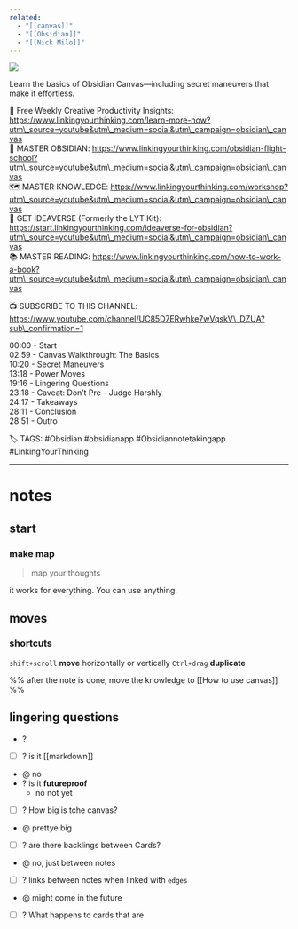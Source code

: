 ```yaml
---
related:
  - "[[canvas]]"
  - "[[Obsidian]]"
  - "[[Nick Milo]]"
---
```

![](https://www.youtube.com/watch?v=vLBd_ADeKIw)  

Learn the basics of Obsidian Canvas—including secret maneuvers that make it effortless.  
  
🔆 Free Weekly Creative Productivity Insights: https://www.linkingyourthinking.com/learn-more-now?utm\_source=youtube&utm\_medium=social&utm\_campaign=obsidian\_canvas  
🚀 MASTER OBSIDIAN: https://www.linkingyourthinking.com/obsidian-flight-school?utm\_source=youtube&utm\_medium=social&utm\_campaign=obsidian\_canvas  
🗺 MASTER KNOWLEDGE: https://www.linkingyourthinking.com/workshop?utm\_source=youtube&utm\_medium=social&utm\_campaign=obsidian\_canvas  
🌌 GET IDEAVERSE (Formerly the LYT Kit): https://start.linkingyourthinking.com/ideaverse-for-obsidian?utm\_source=youtube&utm\_medium=social&utm\_campaign=obsidian\_canvas  
📚 MASTER READING: https://www.linkingyourthinking.com/how-to-work-a-book?utm\_source=youtube&utm\_medium=social&utm\_campaign=obsidian\_canvas  
  
📺 SUBSCRIBE TO THIS CHANNEL: https://www.youtube.com/channel/UC85D7ERwhke7wVqskV\_DZUA?sub\_confirmation=1  
  
00:00 - Start  
02:59 - Canvas Walkthrough: The Basics  
10:20 - Secret Maneuvers  
13:18 - Power Moves  
19:16 - Lingering Questions  
23:18 - Caveat: Don’t Pre - Judge Harshly  
24:17 - Takeaways  
28:11 - Conclusion  
28:51 - Outro  
  
🏷 TAGS: #Obsidian #obsidianapp #Obsidiannotetakingapp #LinkingYourThinking

---
# notes

## start

### make map
> map your thoughts

it works for everything. You can use anything.

## moves

### shortcuts
`shift+scroll` **move** horizontally or vertically
`Ctrl+drag` **duplicate**

%% after the note is done, move the knowledge to [[How to use canvas]] %%

## lingering questions
- ? 

- [ ] ? is it [[markdown]]
- @ no
- ? is it **futureproof**
	- no not yet
- [ ] ? How big is tche canvas?
- @ prettye big
- [ ] ? are there backlings between Cards?
- @ no, just between notes 
- [ ] ? links between notes when linked with `edges`
- @ might come in the future
- [ ] ? What happens to cards that are 
